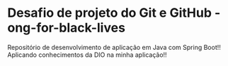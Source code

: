 # Desafio de projeto do Git e GitHub -  ong-for-black-lives
 Repositório de desenvolvimento de aplicação em Java com Spring Boot!!
 Aplicando conhecimentos da DIO na minha aplicação!!

